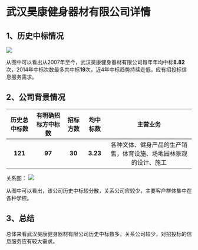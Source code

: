 # 武汉昊康健身器材有限公司详情

## 1、历史中标情况

![][pic_1]

从图中可以看出从2007年至今，武汉昊康健身器材有限公司每年年均中标**8.82**次，2014年中标次数最多共中标**19**次，近4年中标趋势持续走低，应有招投标信息服务需求。

## 2、公司背景情况

|历史总中标数|有明确招标方中标数|招标方数|均中标数|主营业务|
|:-:|:-:|:-:|:-:|:-:|
|**121**|**97**|**30**|**3.23**|各种文体、健身产品的生产销售，体育设施、场地园林景观的设计、施工|

关系图：
![][pic_2]

从图中可以看出，该公司历史中标较分散，关系公司应较少，主要客户群体集中在各种学校。

## 3、总结

总体来看武汉昊康健身器材有限公司历史中标数多，关系公司较少，对招投标的信息服务应有较大需求。

[pic_1]:https://github.com/miracle127/ShuZhongReport/blob/master/picture/shuzhong/bar_4.png
[pic_2]:https://github.com/miracle127/ShuZhongReport/blob/master/picture/shuzhong/relation_4.png

